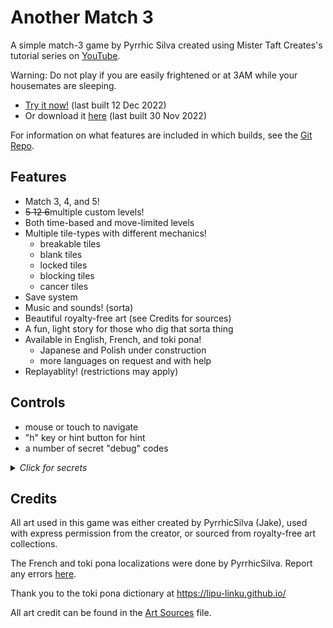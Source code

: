# Another Match 3

A simple match-3 game by Pyrrhic Silva created using Mister Taft Creates's tutorial series on [YouTube](https://youtube.com/playlist?list=PL4vbr3u7UKWrxEz75MqmTDd899cYAvQ_B).

Warning: Do not play if you are easily frightened or at 3AM while your housemates are sleeping.

* [Try it now!](https://pyrrhicshadow.github.io/Another-Match-3/Builds/Another%20Match%203%20WebGL/index.html) (last built 12 Dec 2022)
* Or download it [here](https://github.com/PyrrhicShadow/Another-Match-3/tree/main/Builds/Another%20Match%203%20PC.zip) (last built 30 Nov 2022)

For information on what features are included in which builds, see the [Git Repo](https://github.com/PyrrhicShadow/Another-Match-3). 

## Features

* Match 3, 4, and 5! 
* <s>5 12 6</s>multiple custom levels!
* Both time-based and move-limited levels 
* Multiple tile-types with different mechanics!
    * breakable tiles
    * blank tiles
    * locked tiles
    * blocking tiles
    * cancer tiles 
* Save system
* Music and sounds! (sorta) 
* Beautiful royalty-free art (see Credits for sources)
* A fun, light story for those who dig that sorta thing
* Available in English, French, and toki pona!
    * Japanese and Polish under construction
    * more languages on request and with help
* Replayablity! (restrictions may apply)

## Controls 

* mouse or touch to navigate 
* "h" key or hint button for hint 
* a number of secret "debug" codes 

<details>
    <summary><i>Click for secrets</i></summary>

<p>These are technically debugging tools but I left them in here as cheat-codes/easter eggs. Have fun!</p>

<ul>
    <li> "s" key to shuffle the board </li>
        <ul>
            <li> shuffle happens automatically at deadlock, but manual shuffle is helpful if looking for a specific configuration</li>
        </ul>
    <li> bomb commands (turns the piece the mouse is hovering over into said bomb)</li>
        <ul>
            <li> "c" key for color bomb</li>
            <li> "a" key for adjacent bomb</li>
            <li> right or left arrow key for row bomb</li>
            <li> up or down arrow key for col bomb </li>
            <li> right-mouse to unmake bomb </li>
        </ul>
</ul>

<p>The features also include "replayability", which references how all the levels change after you've successfully summoned the daemon traped in the game. Don't worry, you'll know when you've successfully summoned the daemon.</p>

</details>

## Credits 

All art used in this game was either created by PyrrhicSilva (Jake), used with express permission from the creator, or sourced from royalty-free art collections. 

The French and toki pona localizations were done by PyrrhicSilva. Report any errors [here](https://forms.gle/twwYvKxhxmNrm1hcA). 

Thank you to the toki pona dictionary at https://lipu-linku.github.io/

All art credit can be found in the [Art Sources](https://pyrrhicshadow.github.io/Another-Match-3/Assets/Art/artSources) file.
